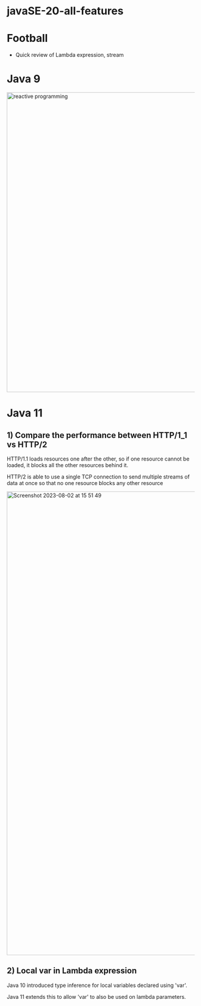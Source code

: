 # javaSE-20-all-features

# Football
- Quick review of Lambda expression, stream

# Java 9

<img width="803" alt="reactive programming" src="https://github.com/lebronjamesuit/javaSE-20-all-features/assets/11584601/a57c393c-7be1-43ce-8c63-c820dcc55a0b">


# Java 11 
## 1) Compare the performance between HTTP/1_1 vs HTTP/2

HTTP/1.1 loads resources one after the other, so if one resource cannot be loaded, it blocks all the other resources behind it.


HTTP/2 is able to use a single TCP connection to send multiple streams of data at once so that no one resource blocks any other resource


<img width="1242" alt="Screenshot 2023-08-02 at 15 51 49" src="https://github.com/lebronjamesuit/javaSE-20-all-features/assets/11584601/9d1e8230-6c93-40fa-a91c-5a2c0b8c8fa3">

## 2) Local var in Lambda expression
Java 10 introduced type inference for local variables declared using 'var'. 

Java 11 extends this to allow 'var' to also be used on lambda parameters.




